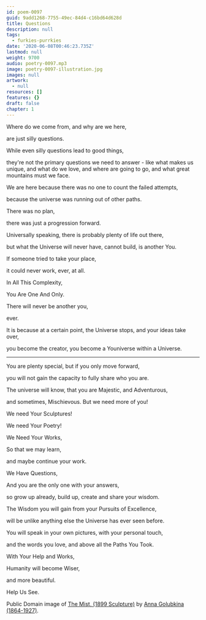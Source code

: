 ```yaml
---
id: poem-0097
guid: 9add1268-7755-49ec-84d4-c16bd64d628d
title: Questions
description: null
tags:
  - furkies-purrkies
date: '2020-06-08T00:46:23.735Z'
lastmod: null
weight: 9700
audio: poetry-0097.mp3
image: poetry-0097-illustration.jpg
images: null
artwork:
  - null
resources: []
features: {}
draft: false
chapter: 1
---
```


Where do we come from, and why are we here,

are just silly questions.

While even silly questions lead to good things,

they're not the primary questions we need to answer - like what makes us unique, and what do we love, and where are going to go, and what great mountains must we face.

We are here because there was no one to count the failed attempts,

because the universe was running out of other paths.

There was no plan,

there was just a progression forward.

Universally speaking, there is probably plenty of life out there,

but what the Universe will never have, cannot build, is another You.

If someone tried to take your place,

it could never work, ever, at all.

In All This Complexity,

You Are One And Only.

There will never be another you,

ever.

It is because at a certain point, the Universe stops, and your ideas take over,

you become the creator, you become a Youniverse within a Universe.

---

You are plenty special, but if you only move forward,

you will not gain the capacity to fully share who you are.

The universe will know, that you are Majestic, and Adventurous,

and sometimes, Mischievous. But we need more of you!

We need Your Sculptures!

We need Your Poetry!

We Need Your Works,

So that we may learn,

and maybe continue your work.

We Have Questions,

And you are the only one with your answers,

so grow up already, build up, create and share your wisdom.

The Wisdom you will gain from your Pursuits of Excellence,

will be unlike anything else the Universe has ever seen before.

You will speak in your own pictures, with your personal touch,

and the words you love, and above all the Paths You Took.

With Your Help and Works,

Humanity will become Wiser,

and more beautiful.

Help Us See.

Public Domain image of [The Mist, (1899 Sculpture)](https://en.wikipedia.org/wiki/Anna_Golubkina#/media/File:Golubkina_Fog.JPG) by [Anna Golubkina (1864-1927)](https://en.wikipedia.org/wiki/Anna_Golubkina).
